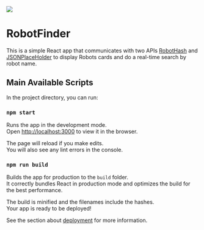 ![](robotFinder-Preview.gif)

# RobotFinder
This is a simple React app that communicates with two APIs [RobotHash](https://robohash.org/) and [JSONPlaceHolder](https://jsonplaceholder.typicode.com/) to display Robots cards and do a real-time search by robot name.

## Main Available Scripts

In the project directory, you can run:

### `npm start`

Runs the app in the development mode.<br>
Open [http://localhost:3000](http://localhost:3000) to view it in the browser.

The page will reload if you make edits.<br>
You will also see any lint errors in the console.

### `npm run build`

Builds the app for production to the `build` folder.<br>
It correctly bundles React in production mode and optimizes the build for the best performance.

The build is minified and the filenames include the hashes.<br>
Your app is ready to be deployed!

See the section about [deployment](https://facebook.github.io/create-react-app/docs/deployment) for more information.

